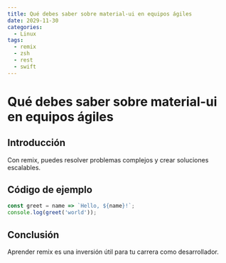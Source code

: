 ```yaml
---
title: Qué debes saber sobre material-ui en equipos ágiles
date: 2029-11-30
categories:
  - Linux
tags:
  - remix
  - zsh
  - rest
  - swift
---
```


# Qué debes saber sobre material-ui en equipos ágiles

## Introducción

Con remix, puedes resolver problemas complejos y crear soluciones escalables.

## Código de ejemplo

```javascript
const greet = name => `Hello, ${name}!`;
console.log(greet('world'));
```

## Conclusión

Aprender remix es una inversión útil para tu carrera como desarrollador.